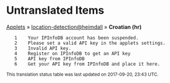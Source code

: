 # Untranslated Items
[Applets](../../../README.md) &#187; [location-detection@heimdall](../README.md) &#187; **Croatian (hr)**

       1	Your IPInfoDB account has been suspended.
       2	Please set a valid API key in the applets settings.
       3	Invalid API key.
       4	Register on IPInfoDB to get an API key
       5	API key from IPInfoDB
       6	Get your API key from IPInfoDB and place it here.

<sup>This translation status table was last updated on 2017-09-20, 23:43 UTC.</sup>
